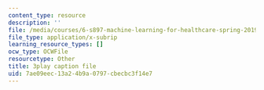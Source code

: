 ```yaml
---
content_type: resource
description: ''
file: /media/courses/6-s897-machine-learning-for-healthcare-spring-2019/7ae09eec13a24b9a0797cbecbc3f14e7_zYgkr0KfWM0.srt
file_type: application/x-subrip
learning_resource_types: []
ocw_type: OCWFile
resourcetype: Other
title: 3play caption file
uid: 7ae09eec-13a2-4b9a-0797-cbecbc3f14e7
---
```


